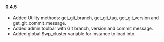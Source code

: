 #### 0.4.5
* Added Utility methods: get_git_branch, get_git_tag, get_git_version and get_git_commit_message.
* Added admin toolbar with Git branch, version and commit message.
* Added global $wp_cluster variable for instance to load into.